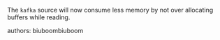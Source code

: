 The `kafka` source will now consume less memory by not over allocating buffers while reading.

authors: biuboombiuboom